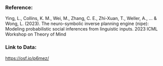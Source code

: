 ### Reference:

Ying, L., Collins, K. M., Wei, M., Zhang, C. E., Zhi-Xuan, T., Weller, A., ... & Wong, L. (2023). The neuro-symbolic inverse planning engine (nipe): Modeling probabilistic social inferences from linguistic inputs. 2023 ICML Workshop on Theory of Mind 

### Link to Data:

https://osf.io/p6mez/
